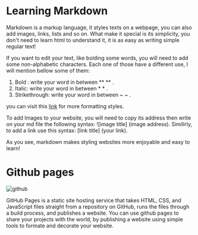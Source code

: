 # Learning Markdown

Markdown is a markup language, it styles texts on a webpage, you can also add images, links, lists and so on. What make it special is its simplicity, you don't need to learn html to understand it, it is as easy as writing simple regular text!

If you want to edit your text, like bolding some words, you will need to add some non-alphabetic characters. Each one of those have a different use, I will mention bellow some of them:

1. Bold : write your word in between ** ** .
2. Italic: write your word in between * * .
3. Strikethrough: write your word in between ~ ~ .

you can visit this [link](https://help.github.com/en/github/writing-on-github/basic-writing-and-formatting-syntax) for more formatting styles.

To add Images to your website, you will need to copy its address then write on your md file the following syntax:
![image title] (image address). Similirly, to add a link use this syntax:
[link title] (your link).

As you see, markdown makes styling websites more enjoyable and easy to learn!

# Github pages

![github](https://i.ytimg.com/vi/2MsN8gpT6jY/maxresdefault.jpg)

GitHub Pages is a static site hosting service that takes HTML, CSS, and JavaScript files straight from a repository on GitHub, runs the files through a build process, and publishes a website. 
You can use github pages to share your projects with the world, by publishing a website using simple tools to formate and decorate your website. 


